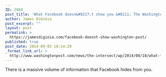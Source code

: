 ```yaml
---
ID: 2984
post_title: 'What Facebook doesn&#8217;t show you &#8211; The Washington Post'
author: James DiGioia
post_excerpt: ""
layout: post
permalink: >
  https://jamesdigioia.com/facebook-doesnt-show-washington-post/
published: true
post_date: 2014-09-03 18:14:20
_format_link_url: >
  http://www.washingtonpost.com/news/the-intersect/wp/2014/08/18/what-facebook-doesnt-show-you/
---
```

There is a massive volume of information that Facebook hides from you.